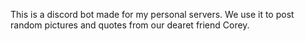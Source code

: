 This is a discord bot made for my personal servers. We use it to post random pictures and quotes from our dearet friend Corey.
